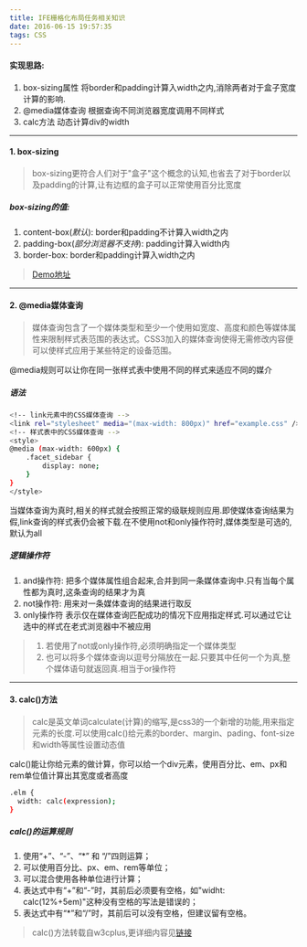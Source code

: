 ```yaml
---
title: IFE栅格化布局任务相关知识
date: 2016-06-15 19:57:35
tags: CSS
---
```

#### 实现思路:
1. box-sizing属性
将border和padding计算入width之内,消除两者对于盒子宽度计算的影响.
2. @media媒体查询
根据查询不同浏览器宽度调用不同样式
3. calc方法
动态计算div的width
<!--more-->
-----
#### 1. box-sizing
> box-sizing更符合人们对于"盒子"这个概念的认知,也省去了对于border以及padding的计算,让有边框的盒子可以正常使用百分比宽度

##### box-sizing的值:
1. content-box(_默认_): border和padding不计算入width之内
2. padding-box(_部分浏览器不支持_): padding计算入width内
3. border-box: border和padding计算入width之内

> [Demo地址](http://wkd2015.github.io/Demo/demos/pages/study/boxsizingTest.html)

-----
#### 2. @media媒体查询
> 媒体查询包含了一个媒体类型和至少一个使用如宽度、高度和颜色等媒体属性来限制样式表范围的表达式。CSS3加入的媒体查询使得无需修改内容便可以使样式应用于某些特定的设备范围。


@media规则可以让你在同一张样式表中使用不同的样式来适应不同的媒介

##### 语法
``` bash
<!-- link元素中的CSS媒体查询 --> 
<link rel="stylesheet" media="(max-width: 800px)" href="example.css" /> 
<!-- 样式表中的CSS媒体查询 --> 
<style> 
@media (max-width: 600px) { 
    .facet_sidebar { 
        display: none; 
    } 
} 
</style>
```
当媒体查询为真时,相关的样式就会按照正常的级联规则应用.即使媒体查询结果为假,link查询的样式表仍会被下载.在不使用not和only操作符时,媒体类型是可选的,默认为all

##### 逻辑操作符
1. and操作符: 
把多个媒体属性组合起来,合并到同一条媒体查询中.只有当每个属性都为真时,这条查询的结果才为真
2. not操作符:
用来对一条媒体查询的结果进行取反
3. only操作符
表示仅在媒体查询匹配成功的情况下应用指定样式.可以通过它让选中的样式在老式浏览器中不被应用

> 1. 若使用了not或only操作符,必须明确指定一个媒体类型
> 2. 也可以将多个媒体查询以逗号分隔放在一起.只要其中任何一个为真,整个媒体语句就返回真.相当于or操作符

-----
#### 3. calc()方法
> calc是英文单词calculate(计算)的缩写,是css3的一个新增的功能,用来指定元素的长度.可以使用calc()给元素的border、margin、pading、font-size和width等属性设置动态值


calc()能让你给元素的做计算，你可以给一个div元素，使用百分比、em、px和rem单位值计算出其宽度或者高度

``` bash
.elm {
  width: calc(expression);
}
```

##### calc()的运算规则
1. 使用“+”、“-”、“*” 和 “/”四则运算；
2. 可以使用百分比、px、em、rem等单位；
3. 可以混合使用各种单位进行计算；
4. 表达式中有“+”和“-”时，其前后必须要有空格，如"widht: calc(12%+5em)"这种没有空格的写法是错误的；
5. 表达式中有“*”和“/”时，其前后可以没有空格，但建议留有空格。

> calc()方法转载自w3cplus,更详细内容见[链接](http://www.w3cplus.com/css3/how-to-use-css3-calc-function.html)